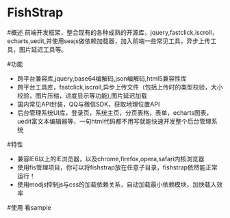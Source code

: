 FishStrap
=========
#概述
前端开发框架，整合现有的各种成熟的开源库，jquery,fastclick,iscroll，echarts,uedit,并使用seajs做依赖加载器，加入前端一些常见工具，异步上传工具，图片延迟工具等。

#功能
* 跨平台兼容库,jquery,base64编解码,json编解码,html5兼容性库
* 跨平台工具库，fastclick,iscroll,异步上传文件（包括上传时的类型校验，大小校验，图片压缩，进度显示等功能),图片延迟加载
* 国内常见API封装，QQ与微信SDK，获取地理位置API
* 后台管理系统UI库，登录页，系统主页，分页表格，表单，echarts图表，uedit富文本编辑器等，一句html代码都不用写就能快速开发整个后台管理系统

#特性
* 兼容IE6以上的IE浏览器，以及chrome,firefox,opera,safari内核浏览器
* 使用fis管理项目，你可以将fishstrap放在任意子目录，fishstrap依然能正常运行！
* 使用modjs控制js与css的加载依赖关系，自动加载最小依赖模块，加快载入效率

#使用
看sample
